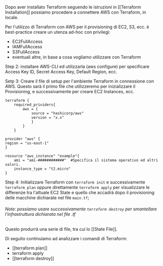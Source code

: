 Dopo aver installato Terraform seguendo le istruzioni in [[Terraform Installation]] possiamo procedere a connettere AWS con Terraform, in locale.

Per l'utilizzo di Terraform con AWS per il provisioning di EC2, S3, ecc. è best-practice creare un utenza ad-hoc con privilegi: 
- EC2FullAccess
- IAMFullAccess
- S3FullAccess
- eventuali altre, in base a cosa vogliamo utilizzare con Terraform


Step 2: installare AWS-CLI ed utilizzarla (aws configure) per specificare Access Key ID, Secret Access Key, Default Region, ecc.

Setp 3:  Creare il file di setup per l'ambiente Terraform in connessione con AWS. Questo sarà il primo file che utilizzeremo per inizializzare il Provisioning, e successivamente per creare EC2 Instances, ecc.
```json:
terraform {
	required_prividers{
		aws = {
			source = "hashicorp/aws"
			version = "x.x"
			}
		}
	}

provider "aws" {
region = "us-east-1"
}

resource "aws_instance" "example"{
	ami = "ami-############"  #Specifica il sistema operativo ed altri valori.
	instance_type = "t2.micro"
}
```

Step 4: Initializzare Terraform con `terraform init` e successivamente `terraform plan` oppure direttamente `terraform apply` per visualizzare le differenze tra l'attuale EC2 State e quello che accadrà dopo il provisioning delle macchine dichiarate nel file `main.tf`; 
###### Note: possiamo usare successivamente `terraform destroy` per smantellare l'infrastruttura dichiarata nel file .tf

Questo produrrà una serie di file, tra cui lo [[State File]].

Di seguito continuiamo ad analizzare i comandi di Terraform:

- [[terraform plan]]
- terraform apply
- [[terraform destroy]]